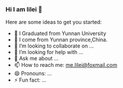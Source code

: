 ### Hi I am lilei 👋

<!--
**xiaoleitongxue/xiaoleitongxue** is a ✨ _special_ ✨ repository because its `README.md` (this file) appears on your GitHub profile.-->

Here are some ideas to get you started:

- 🏫 I Graduated from Yunnan University
- 🌱 I come from Yunnan province,China. 
- 👯 I’m looking to collaborate on ...
- 🤔 I’m looking for help with ...
- 💬 Ask me about ...
- 📫 How to reach me: me.lilei@foxmail.com
- 😄 Pronouns: ...
- ⚡ Fun fact: ...


